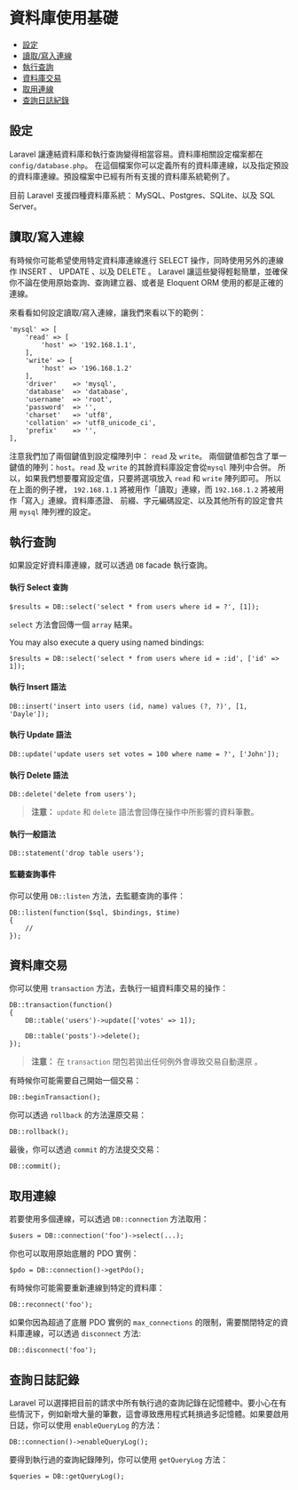 # 資料庫使用基礎

- [設定](#configuration)
- [讀取/寫入連線](#read-write-connections)
- [執行查詢](#running-queries)
- [資料庫交易](#database-transactions)
- [取用連線](#accessing-connections)
- [查詢日誌紀錄](#query-logging)

<a name="configuration"></a>
## 設定

Laravel 讓連結資料庫和執行查詢變得相當容易。資料庫相關設定檔案都在 `config/database.php`。 在這個檔案你可以定義所有的資料庫連線，以及指定預設的資料庫連線。預設檔案中已經有所有支援的資料庫系統範例了。

目前 Laravel 支援四種資料庫系統： MySQL、Postgres、SQLite、以及 SQL Server。

<a name="read-write-connections"></a>
## 讀取/寫入連線

有時候你可能希望使用特定資料庫連線進行 SELECT 操作，同時使用另外的連線作 INSERT 、 UPDATE 、以及 DELETE 。 Laravel 讓這些變得輕鬆簡單，並確保你不論在使用原始查詢、查詢建立器、或者是 Eloquent ORM 使用的都是正確的連線。

來看看如何設定讀取/寫入連線，讓我們來看以下的範例：

	'mysql' => [
		'read' => [
			'host' => '192.168.1.1',
		],
		'write' => [
			'host' => '196.168.1.2'
		],
		'driver'    => 'mysql',
		'database'  => 'database',
		'username'  => 'root',
		'password'  => '',
		'charset'   => 'utf8',
		'collation' => 'utf8_unicode_ci',
		'prefix'    => '',
	],

注意我們加了兩個鍵值到設定檔陣列中： `read` 及 `write`。 兩個鍵值都包含了單一鍵值的陣列：`host`。`read` 及 `write` 的其餘資料庫設定會從`mysql` 陣列中合併。 所以，如果我們想要覆寫設定值，只要將選項放入 `read` 和 `write` 陣列即可。 所以在上面的例子裡， `192.168.1.1` 將被用作「讀取」連線，而 `192.168.1.2` 將被用作「寫入」連線。資料庫憑證、 前綴、字元編碼設定、以及其他所有的設定會共用 `mysql` 陣列裡的設定。

<a name="running-queries"></a>
## 執行查詢

如果設定好資料庫連線，就可以透過 `DB` facade 執行查詢。

#### 執行 Select 查詢

	$results = DB::select('select * from users where id = ?', [1]);

`select` 方法會回傳一個 `array` 結果。

You may also execute a query using named bindings:

	$results = DB::select('select * from users where id = :id', ['id' => 1]);

#### 執行 Insert 語法

	DB::insert('insert into users (id, name) values (?, ?)', [1, 'Dayle']);

#### 執行 Update 語法

	DB::update('update users set votes = 100 where name = ?', ['John']);

#### 執行 Delete 語法

	DB::delete('delete from users');

> **注意：** `update` 和 `delete` 語法會回傳在操作中所影響的資料筆數。

#### 執行一般語法

	DB::statement('drop table users');

#### 監聽查詢事件

你可以使用 `DB::listen` 方法，去監聽查詢的事件：

	DB::listen(function($sql, $bindings, $time)
	{
		//
	});

<a name="database-transactions"></a>
## 資料庫交易

你可以使用 `transaction` 方法，去執行一組資料庫交易的操作：

	DB::transaction(function()
	{
		DB::table('users')->update(['votes' => 1]);

		DB::table('posts')->delete();
	});

> **注意：** 在 `transaction` 閉包若拋出任何例外會導致交易自動還原 。

有時候你可能需要自己開始一個交易：

	DB::beginTransaction();

你可以透過 `rollback` 的方法還原交易：

	DB::rollback();

最後，你可以透過 `commit` 的方法提交交易：

	DB::commit();

<a name="accessing-connections"></a>
## 取用連線

若要使用多個連線，可以透過 `DB::connection` 方法取用：

	$users = DB::connection('foo')->select(...);

你也可以取用原始底層的 PDO 實例：

	$pdo = DB::connection()->getPdo();

有時候你可能需要重新連線到特定的資料庫：

	DB::reconnect('foo');

如果你因為超過了底層 PDO 實例的 `max_connections` 的限制，需要關閉特定的資料庫連線，可以透過 `disconnect` 方法:

	DB::disconnect('foo');

<a name="query-logging"></a>
## 查詢日誌記錄

Laravel 可以選擇把目前的請求中所有執行過的查詢記錄在記憶體中。要小心在有些情況下，例如新增大量的筆數，這會導致應用程式耗損過多記憶體。如果要啟用日誌，你可以使用 `enableQueryLog` 的方法：

	DB::connection()->enableQueryLog();

要得到執行過的查詢紀錄陣列，你可以使用 `getQueryLog` 方法：

	$queries = DB::getQueryLog();
